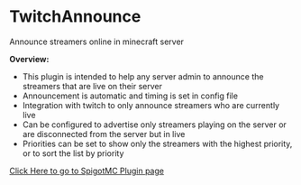 # TwitchAnnounce
Announce streamers online in minecraft server


**Overview:**
- This plugin is intended to help any server admin to announce the streamers that are live on their server
- Announcement is automatic and timing is set in config file
- Integration with twitch to only announce streamers who are currently live
- Can be configured to advertise only streamers playing on the server or are disconnected from the server but in live
- Priorities can be set to show only the streamers with the highest priority, or to sort the list by priority

[Click Here to go to SpigotMC Plugin page](https://www.spigotmc.org/resources/fastlogin.14153/)
